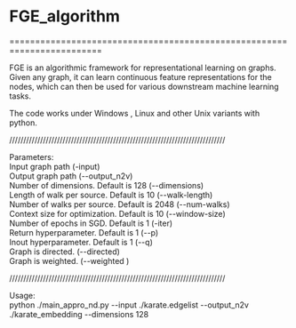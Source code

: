 # FGE_algorithm
========================================================================
   
FGE is an algorithmic framework for representational learning on graphs. Given any graph, it can learn continuous feature representations for the nodes, which can then be used for various downstream machine learning tasks. 

The code works under Windows , Linux and other Unix variants with python. 

/////////////////////////////////////////////////////////////////////////////

Parameters:\
Input graph path (-input)  \
Output graph path (--output_n2v)\
Number of dimensions. Default is 128 (--dimensions)\
Length of walk per source. Default is 10 (--walk-length)\
Number of walks per source. Default is 2048 (--num-walks)\
Context size for optimization. Default is 10 (--window-size)\
Number of epochs in SGD. Default is 1 (-iter)\
Return hyperparameter. Default is 1 (--p)\
Inout hyperparameter. Default is 1 (--q)\
Graph is directed. (--directed)\
Graph is weighted. (--weighted )

/////////////////////////////////////////////////////////////////////////////

Usage:\
python ./main_appro_nd.py --input ./karate.edgelist --output_n2v ./karate_embedding --dimensions 128 
